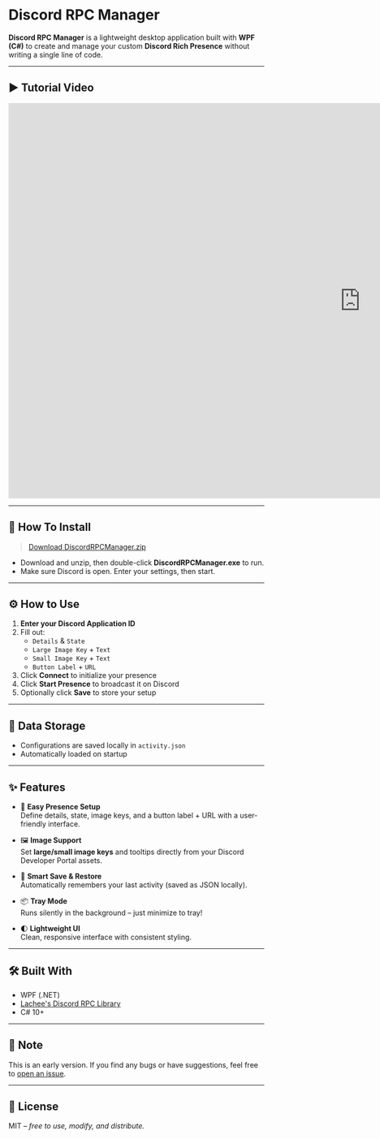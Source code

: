 # Discord RPC Manager

**Discord RPC Manager** is a lightweight desktop application built with **WPF (C#)** to create and manage your custom **Discord Rich Presence** without writing a single line of code.

---

## ▶️ Tutorial Video

<div style="max-width:800px; margin:auto;">
  <!-- YouTube’dan aldığın embed kodunu aşağıya yapıştır -->
<iframe width="1385" height="779" src="https://www.youtube.com/embed/PuhfLDkrqNI" title="Custom Discord Rich Presence Tutorial: via Discord RPC Manager" frameborder="0" allow="accelerometer; autoplay; clipboard-write; encrypted-media; gyroscope; picture-in-picture; web-share" referrerpolicy="strict-origin-when-cross-origin" allowfullscreen></iframe>
</div>

---

## 🚀 How To Install

> [Download DiscordRPCManager.zip](https://github.com/emiryuksel/DiscordRPCManager/releases/download/v1.0.0/DiscordRPCManager-v1.0.0.zip)  

- Download and unzip, then double-click **DiscordRPCManager.exe** to run.  
- Make sure Discord is open. Enter your settings, then start.

---

## ⚙️ How to Use

1. **Enter your Discord Application ID**
2. Fill out:
   - `Details` & `State`
   - `Large Image Key` + `Text`
   - `Small Image Key` + `Text`
   - `Button Label` + `URL`
3. Click **Connect** to initialize your presence
4. Click **Start Presence** to broadcast it on Discord
5. Optionally click **Save** to store your setup

---

## 💾 Data Storage

- Configurations are saved locally in `activity.json`
- Automatically loaded on startup

---

## ✨ Features

- 🎯 **Easy Presence Setup**  
  Define details, state, image keys, and a button label + URL with a user-friendly interface.

- 🖼️ **Image Support**  
  Set **large/small image keys** and tooltips directly from your Discord Developer Portal assets.

- 🧠 **Smart Save & Restore**  
  Automatically remembers your last activity (saved as JSON locally).

- 📦 **Tray Mode**  
  Runs silently in the background – just minimize to tray!

- 🌓 **Lightweight UI**  
  Clean, responsive interface with consistent styling.

---

## 🛠️ Built With

- WPF (.NET)
- [Lachee's Discord RPC Library](https://github.com/Lachee/discord-rpc-csharp)
- C# 10+

---

## 📌 Note

This is an early version. If you find any bugs or have suggestions, feel free to [open an issue](https://github.com/emiryuksel/DiscordRPCManager/issues).

---

## 📜 License

MIT – _free to use, modify, and distribute._
